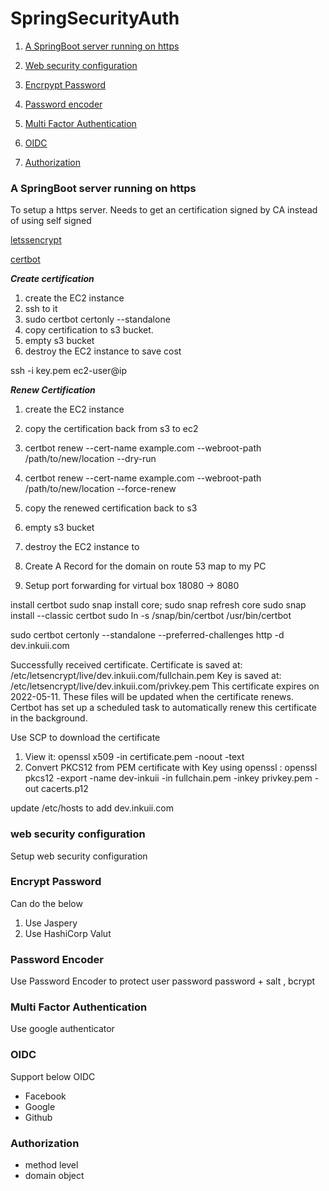 # SpringSecurityAuth

1. [A SpringBoot server running on https](#A-SpringBoot-server-running-on-https)

2. [Web security configuration](#web-security-configuration)

3. [Encrpypt Password](#Encrypt-Password)

4. [Password encoder](#Password-Encoder)  
5. [Multi Factor Authentication](#Multi-Factor-Authentication)
7. [OIDC](#OIDC)
7. [Authorization](#Authorization)



### A SpringBoot server running on https

To setup a https server. Needs to get an certification signed by CA instead of using
self signed

[letssencrypt](https://letsencrypt.org/how-it-works/)

[certbot](https://github.com/certbot/certbot)



***Create certification***

1. create the EC2 instance
2. ssh to it
3. sudo certbot certonly --standalone
4. copy certification to s3 bucket.
5. empty s3 bucket
6. destroy the EC2 instance to save cost


ssh -i key.pem ec2-user@ip


***Renew Certification***

1. create the EC2 instance
2. copy the certification back from s3 to ec2
3. certbot renew --cert-name example.com --webroot-path /path/to/new/location --dry-run
4. certbot renew --cert-name example.com --webroot-path /path/to/new/location --force-renew
5. copy the renewed certification back to s3
6. empty s3 bucket
7. destroy the EC2 instance to 




1. Create A Record for the domain on route 53 map to my PC
2. Setup port forwarding for virtual box 18080 -> 8080 

install certbot
sudo snap install core; sudo snap refresh core
sudo snap install --classic certbot
sudo ln -s /snap/bin/certbot /usr/bin/certbot

sudo certbot certonly --standalone --preferred-challenges http -d dev.inkuii.com

Successfully received certificate.
Certificate is saved at: /etc/letsencrypt/live/dev.inkuii.com/fullchain.pem
Key is saved at:         /etc/letsencrypt/live/dev.inkuii.com/privkey.pem
This certificate expires on 2022-05-11.
These files will be updated when the certificate renews.
Certbot has set up a scheduled task to automatically renew this certificate in the background.



Use SCP to download the certificate

 1. View it: openssl x509 -in certificate.pem -noout -text
 2. Convert PKCS12 from PEM certificate with Key using openssl : openssl pkcs12 -export -name dev-inkuii -in fullchain.pem -inkey  privkey.pem -out cacerts.p12 
    

update /etc/hosts to add dev.inkuii.com 


### web security configuration

Setup web security configuration

### Encrypt Password

Can do the below
1. Use Jaspery
2. Use HashiCorp Valut

### Password Encoder

Use Password Encoder to protect user password
password  + salt , bcrypt

### Multi Factor Authentication
Use google authenticator

### OIDC
Support below OIDC 
- Facebook
- Google
- Github


### Authorization

- method level
- domain object
